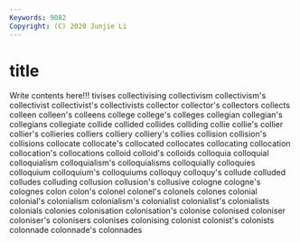 ```yaml
---
Keywords: 9082
Copyright: (C) 2020 Junjie Li
---
```


# title

Write contents here!!!
tivises 
collectivising 
collectivism 
collectivism's 
collectivist 
collectivist's
collectivists 
collector 
collector's 
collectors 
collects 
colleen 
colleen's 
colleens 
college 
college's
colleges 
collegian 
collegian's 
collegians 
collegiate 
collide 
collided 
collides 
colliding 
collie
collie's 
collier 
collier's 
collieries 
colliers 
colliery 
colliery's 
collies 
collision 
collision's
collisions 
collocate 
collocate's 
collocated 
collocates 
collocating 
collocation 
collocation's 
collocations 
colloid
colloid's 
colloids 
colloquia 
colloquial 
colloquialism 
colloquialism's 
colloquialisms 
colloquially 
colloquies 
colloquium
colloquium's 
colloquiums 
colloquy 
colloquy's 
collude 
colluded 
colludes 
colluding 
collusion 
collusion's
collusive 
cologne 
cologne's 
colognes 
colon 
colon's 
colonel 
colonel's 
colonels 
colones
colonial 
colonial's 
colonialism 
colonialism's 
colonialist 
colonialist's 
colonialists 
colonials 
colonies 
colonisation
colonisation's 
colonise 
colonised 
coloniser 
coloniser's 
colonisers 
colonises 
colonising 
colonist 
colonist's
colonists 
colonnade 
colonnade's 
colonnades 
